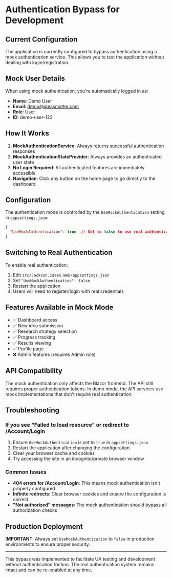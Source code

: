 # Authentication Bypass for Development

## Current Configuration

The application is currently configured to bypass authentication using a mock authentication service. This allows you to test the application without dealing with login/registration.

## Mock User Details

When using mock authentication, you're automatically logged in as:
- **Name**: Demo User
- **Email**: demo@ideasmatter.com
- **Role**: User
- **ID**: demo-user-123

## How It Works

1. **MockAuthenticationService**: Always returns successful authentication responses
2. **MockAuthenticationStateProvider**: Always provides an authenticated user state
3. **No Login Required**: All authenticated features are immediately accessible
4. **Navigation**: Click any button on the home page to go directly to the dashboard

## Configuration

The authentication mode is controlled by the `UseMockAuthentication` setting in `appsettings.json`:

```json
{
  "UseMockAuthentication": true  // Set to false to use real authentication
}
```

## Switching to Real Authentication

To enable real authentication:

1. Edit `src/Jackson.Ideas.Web/appsettings.json`
2. Set `"UseMockAuthentication": false`
3. Restart the application
4. Users will need to register/login with real credentials

## Features Available in Mock Mode

- ✅ Dashboard access
- ✅ New idea submission
- ✅ Research strategy selection
- ✅ Progress tracking
- ✅ Results viewing
- ✅ Profile page
- ❌ Admin features (requires Admin role)

## API Compatibility

The mock authentication only affects the Blazor frontend. The API still requires proper authentication tokens. In demo mode, the API services use mock implementations that don't require real authentication.

## Troubleshooting

### If you see "Failed to load resource" or redirect to /Account/Login

1. Ensure `UseMockAuthentication` is set to `true` in `appsettings.json`
2. Restart the application after changing the configuration
3. Clear your browser cache and cookies
4. Try accessing the site in an incognito/private browser window

### Common Issues

- **404 errors for /Account/Login**: This means mock authentication isn't properly configured
- **Infinite redirects**: Clear browser cookies and ensure the configuration is correct
- **"Not authorized" messages**: The mock authentication should bypass all authorization checks

## Production Deployment

**IMPORTANT**: Always set `UseMockAuthentication` to `false` in production environments to ensure proper security.

---

This bypass was implemented to facilitate UX testing and development without authentication friction. The real authentication system remains intact and can be re-enabled at any time.